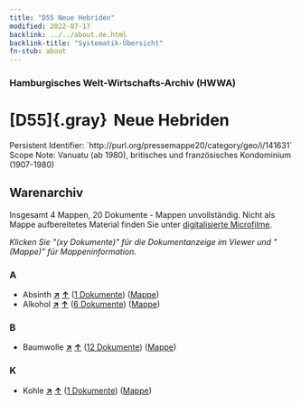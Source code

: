```yaml
---
title: "D55 Neue Hebriden"
modified: 2022-07-17
backlink: ../../about.de.html
backlink-title: "Systematik-Übersicht"
fn-stub: about
---
```


### Hamburgisches Welt-Wirtschafts-Archiv (HWWA)

# [D55]{.gray}&#8201; Neue Hebriden

<div class="hint">Persistent Identifier: `http://purl.org/pressemappe20/category/geo/i/141631`</div>

<div class="hint">
Scope Note: Vanuatu (ab 1980), britisches und französisches Kondominium (1907-1980)
</div>





## Warenarchiv








Insgesamt 4 Mappen, 20 Dokumente - Mappen unvollständig.
Nicht als Mappe aufbereitetes Material finden Sie unter [digitalisierte Microfilme](/film/h1_wa.de.html).

_Klicken Sie "(xy Dokumente)" für die Dokumentanzeige im Viewer und "(Mappe)" für Mappeninformation._




### A

- Absinth [**&nearr;**](../../../ware/i/141943/about.de.html "Absinth (XXX in der ganzen Welt)") [**&uarr;**](../../../ware/about.de.html#PID20.02-Sp01 "Warensystematik") (<a href="https://pm20.zbw.eu/iiifview/folder/wa/141943,141631" title="über: Absinth : Neue Hebriden" target="_blank">1 Dokumente</a>) ([Mappe](../../../../folder/wa/1419xx/141943/1416xx/141631/about.de.html))
- Alkohol [**&nearr;**](../../../ware/i/141966/about.de.html "Alkohol (XXX in der ganzen Welt)") [**&uarr;**](../../../ware/about.de.html#PID20.02-Sp "Warensystematik") (<a href="https://pm20.zbw.eu/iiifview/folder/wa/141966,141631" title="über: Alkohol : Neue Hebriden" target="_blank">6 Dokumente</a>) ([Mappe](../../../../folder/wa/1419xx/141966/1416xx/141631/about.de.html))

### B

- Baumwolle [**&nearr;**](../../../ware/i/142089/about.de.html "Baumwolle (XXX in der ganzen Welt)") [**&uarr;**](../../../ware/about.de.html#PLW04-Bw "Warensystematik") (<a href="https://pm20.zbw.eu/iiifview/folder/wa/142089,141631" title="über: Baumwolle : Neue Hebriden" target="_blank">12 Dokumente</a>) ([Mappe](../../../../folder/wa/1420xx/142089/1416xx/141631/about.de.html))

### K

- Kohle [**&nearr;**](../../../ware/i/143120/about.de.html "Kohle (XXX in der ganzen Welt)") [**&uarr;**](../../../ware/about.de.html#PRB02.01 "Warensystematik") (<a href="https://pm20.zbw.eu/iiifview/folder/wa/143120,141631" title="über: Kohle : Neue Hebriden" target="_blank">1 Dokumente</a>) ([Mappe](../../../../folder/wa/1431xx/143120/1416xx/141631/about.de.html))




